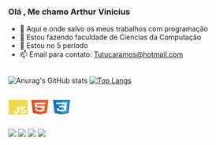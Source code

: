 ### Olá , Me chamo Arthur Vinicius 

- 🔭 Aqui e onde salvo os meus trabalhos com programação
- 🌱 Estou fazendo faculdade de Ciencias da Computação
- 💬 Estou no 5 período 
- 📫 Email para contato: Tutucaramos@hotmail.com

## 

![Anurag's GitHub stats](https://github-readme-stats.vercel.app/api?username=arthurvini007&show_icons=true&theme=dark)
[![Top Langs](https://github-readme-stats.vercel.app/api/top-langs/?username=arthurvini007&layout=compact&theme=dark)](https://github.com/arthurvini007/github-readme-stats)


<div style="display: inline_block"><br>
  <img align="center" alt="Rafa-Js" height="30" width="40" src="https://raw.githubusercontent.com/devicons/devicon/master/icons/javascript/javascript-plain.svg">
  <img align="center" alt="Rafa-HTML" height="30" width="40" src="https://raw.githubusercontent.com/devicons/devicon/master/icons/html5/html5-original.svg">
  <img align="center" alt="Rafa-CSS" height="30" width="40" src="https://raw.githubusercontent.com/devicons/devicon/master/icons/css3/css3-original.svg">
</div>

## 

<div> 
  <a href="" target="_blank"><img src="https://img.shields.io/badge/-Instagram-%23E4405F?style=for-the-badge&logo=instagram&logoColor=white" target="_blank"></a>
 <a href="" target="_blank"><img src="https://img.shields.io/badge/Discord-7289DA?style=for-the-badge&logo=discord&logoColor=white" target="_blank"></a> 
  <a href = "mailto:"><img src="https://img.shields.io/badge/-Gmail-%23333?style=for-the-badge&logo=gmail&logoColor=white" target="_blank"></a>
  <a href="" target="_blank"><img src="https://img.shields.io/badge/-LinkedIn-%230077B5?style=for-the-badge&logo=linkedin&logoColor=white" target="_blank"></a> 
  
</div>
